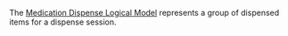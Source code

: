 
The [Medication Dispense Logical Model](StructureDefinition-be-model-medication-dispense.html) represents a group of dispensed items for a dispense session.


